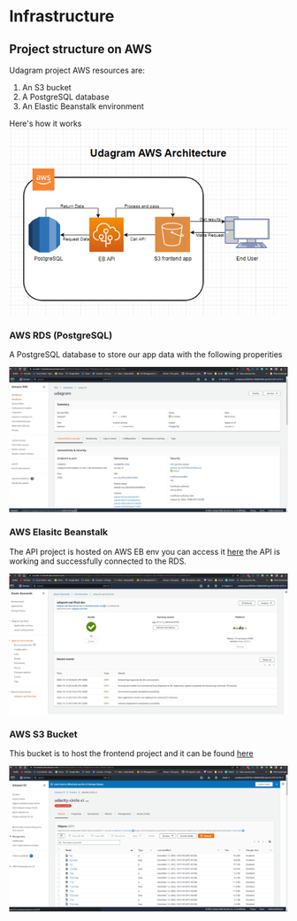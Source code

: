 # Infrastructure

## Project structure on AWS
Udagram project AWS resources are:
1.  An S3 bucket
2.  A PostgreSQL database
3.  An Elastic Beanstalk environment

Here's how it works
![enter image description here](https://github.com/Mahmoud2B/udagram/blob/master/Screenshots/Screenshot%202022-12-13%20125150.png?raw=true)

### AWS RDS (PostgreSQL)
A PostgreSQL database to store our app data with the following properities

![enter image description here](https://github.com/Mahmoud2B/udagram/blob/master/Screenshots/Screenshot%202022-12-12%20203214.png?raw=true)

### AWS Elasitc Beanstalk
The API project is hosted on AWS EB env you can access it [here](http://udagram-api-final-dev.us-east-1.elasticbeanstalk.com/api/v0/feed/)
the API is working and successfully connected to the RDS.

![enter image description here](https://github.com/Mahmoud2B/udagram/blob/master/Screenshots/Screenshot%202022-12-12%20203058.png?raw=true)

### AWS S3 Bucket

This bucket is to host the frontend project and it can be found [here](http://udacity-circle-ci.s3-website-us-west-2.amazonaws.com/)

![enter image description here](https://github.com/Mahmoud2B/udagram/blob/master/Screenshots/Screenshot%202022-12-12%20203121.png?raw=true)